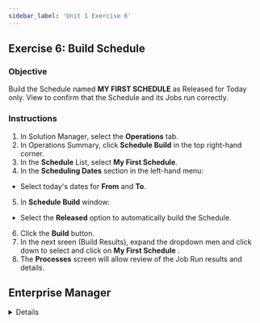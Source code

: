 ```yaml
---
sidebar_label: 'Unit 1 Exercise 6'
---
```


## Exercise 6: Build Schedule

### Objective

Build the Schedule named **MY FIRST SCHEDULE** as Released for Today only. View to confirm that the Schedule and its Jobs run correctly.

### Instructions

1.	In Solution Manager, select the **Operations** tab.
2.  In Operations Summary, click **Schedule Build** in the top right-hand corner.
3.  In the **Schedule** List, select **My First Schedule**.
4.	In the **Scheduling Dates** section in the left-hand menu:
  *	Select today's dates for **From** and **To**. 
5.	In **Schedule Build** window:
  * Select the **Released** option to automatically build the Schedule.
6. Click the **Build** button.
7.	In the next sreen (Build Results), expand the dropdown men and click down to select and click on **My First Schedule** .
8.	The **Processes** screen will allow review of the Job Run results and details.


## Enterprise Manager

<details>

:::tip [Walkthrough Video - Unit 1 Exercise 6](../static/videobasic/U1E6.mp4)

:::

1.	Under the **Operation** topic, Double-Click on **Schedule Build**. 
2.	In the **Schedule Selection** section, select **My First Schedule** to build.
3.	In the **Scheduling Dates** section:
  *	Click the **Calendar** button (to the right of the textbox) to select the **date** from the monthly Calendar (Today for Start and Stop). 
4.	Click the **Build** button.
5.	In the **Build Properties** window:
  * Mark the **Released** option button to automatically build the Schedule
6.	Click the **OK** button.
7.	Close the **Build Schedules** screen.
8.	Under the **Operation** topic, Double-Click on **Matrix**.
  *	Verify that the Schedule **My First Schedule** has successfully completed.
  *	Close the **Matrix** view window.

</details>

